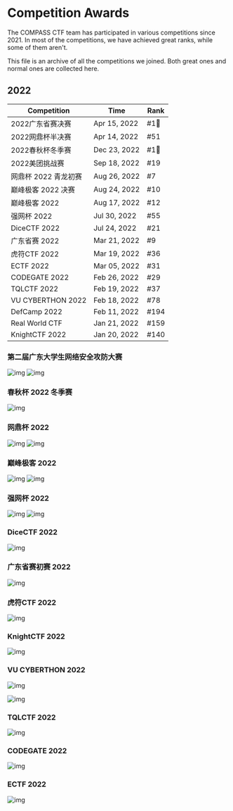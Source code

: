 # Competition Awards

The COMPASS CTF team has participated in various competitions since 2021. In most of the competitions, we have achieved great ranks, while some of them aren't.

This file is an archive of all the competitions we joined. Both great ones and normal ones are collected here.

## 2022

| Competition       | Time           | Rank |
| ----------------- | -------------- | ---- |
| 2022广东省赛决赛   | Apr 15, 2022  |  #1🥇  |
| 2022网鼎杯半决赛   | Apr 14, 2022  |  #51  |
| 2022春秋杯冬季赛   | Dec 23, 2022  |  #1🥇  |
| 2022美团挑战赛     | Sep 18, 2022  |  #19  |
| 网鼎杯 2022 青龙初赛| Aug 26, 2022  |  #7  |
| 巅峰极客 2022 决赛 | Aug 24, 2022   | #10 |
| 巅峰极客 2022      | Aug 17, 2022   | #12 |
| 强网杯 2022        | Jul 30, 2022   | #55 |
| DiceCTF 2022      | Jul 24, 2022   | #21  |
| 广东省赛 2022      | Mar 21, 2022   | #9  |
| 虎符CTF 2022      | Mar 19, 2022   | #36  |
| ECTF 2022         | Mar 05, 2022   | #31  |
| CODEGATE 2022     | Feb 26, 2022   | #29  |
| TQLCTF 2022       | Feb 19, 2022   | #37  |
| VU CYBERTHON 2022 | Feb 18, 2022   | #78  |
| DefCamp 2022      | Feb 11, 2022   | #194 |
| Real World CTF    | Jan 21, 2022   | #159 |
| KnightCTF 2022    | Jan 20, 2022   | #140 |

### 第二届广东大学生网络安全攻防大赛
![img](assets/gdss2022jsxx.png)
![img](assets/gdss2022js.png)

### 春秋杯 2022 冬季赛
![img](assets/cqb2022.png)

### 网鼎杯 2022
![img](assets/wdb2022h.png)
![img](assets/2022wdbs1.jpg)

### 巅峰极客 2022

![img](assets/dfjkks2022.jpg)
![img](assets/dfjk2022q.jpg)

### 强网杯 2022

![img](assets/qwb2022p.png)
![img](assets/qwb2022.png)

### DiceCTF 2022

![img](assets/dice2022.jpg)

### 广东省赛初赛 2022

![img](assets/GDSS2022.png)

### 虎符CTF 2022

![img](assets/HFCTF2022.png)

### KnightCTF 2022

![img](assets/KnightCTF.png)

### VU CYBERTHON 2022

![img](assets/VU_CTF_1.png)

![img](assets/VU_CTF_2.png)

### TQLCTF 2022

![img](assets/TQL_CTF_1.png)

### CODEGATE 2022

![img](assets/CODEGATE_1.png)

### ECTF 2022

![img](assets/ECTF_1.png)
